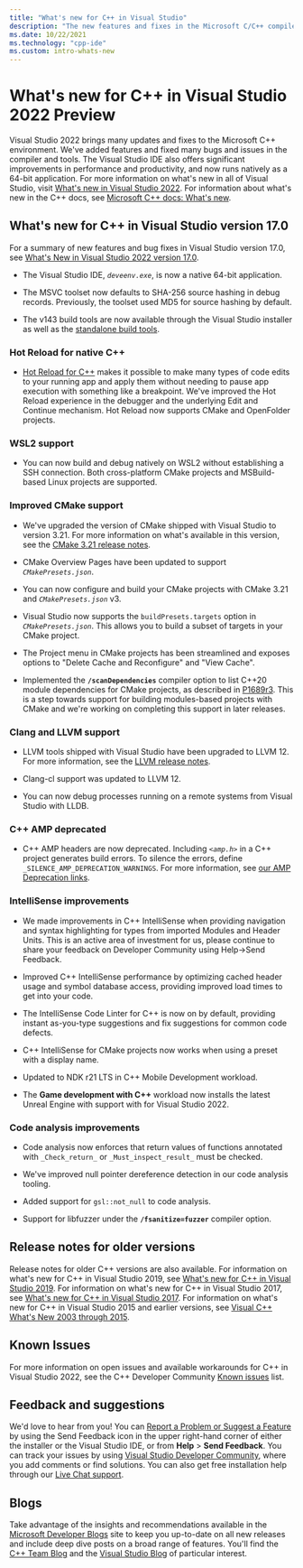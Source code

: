 ```yaml
---
title: "What's new for C++ in Visual Studio"
description: "The new features and fixes in the Microsoft C/C++ compiler and tools in Visual Studio."
ms.date: 10/22/2021
ms.technology: "cpp-ide"
ms.custom: intro-whats-new
---
```

# What's new for C++ in Visual Studio 2022 Preview

Visual Studio 2022 brings many updates and fixes to the Microsoft C++ environment. We've added features and fixed many bugs and issues in the compiler and tools. The Visual Studio IDE also offers significant improvements in performance and productivity, and now runs natively as a 64-bit application. For more information on what's new in all of Visual Studio, visit [What's new in Visual Studio 2022](/visualstudio/ide/whats-new-visual-studio-2022?view=vs-2022). For information about what's new in the C++ docs, see [Microsoft C++ docs: What's new](whats-new-cpp-docs.md).

## What's new for C++ in Visual Studio version 17.0

For a summary of new features and bug fixes in Visual Studio version 17.0, see [What's New in Visual Studio 2022 version 17.0](/visualstudio/releases/2022/release-notes).

- The Visual Studio IDE, *`deveenv.exe`*, is now a native 64-bit application.

- The MSVC toolset now defaults to SHA-256 source hashing in debug records. Previously, the toolset used MD5 for source hashing by default.

- The v143 build tools are now available through the Visual Studio installer as well as the [standalone build tools](https://aka.ms/vs/17/pre/vs_BuildTools.exe).

### Hot Reload for native C++

- [Hot Reload for C++](https://devblogs.microsoft.com/cppblog/edit-your-c-code-while-debugging-with-hot-reload-in-visual-studio-2022/) makes it possible to make many types of code edits to your running app and apply them without needing to pause app execution with something like a breakpoint. We've improved the Hot Reload experience in the debugger and the underlying Edit and Continue mechanism. Hot Reload now supports CMake and OpenFolder projects.

### WSL2 support

- You can now build and debug natively on WSL2 without establishing a SSH connection. Both cross-platform CMake projects and MSBuild-based Linux projects are supported.

### Improved CMake support

- We've upgraded the version of CMake shipped with Visual Studio to version 3.21. For more information on what's available in this version, see the [CMake 3.21 release notes](https://cmake.org/cmake/help/latest/release/3.21.html).

- CMake Overview Pages have been updated to support *`CMakePresets.json`*.

- You can now configure and build your CMake projects with CMake 3.21 and *`CMakePresets.json`* v3.

- Visual Studio now supports the `buildPresets.targets` option in *`CMakePresets.json`*. This allows you to build a subset of targets in your CMake project.

- The Project menu in CMake projects has been streamlined and exposes options to "Delete Cache and Reconfigure" and "View Cache".

- Implemented the **`/scanDependencies`** compiler option to list C++20 module dependencies for CMake projects, as described in [P1689r3](https://wg21.link/P1689r3). This is a step towards support for building modules-based projects with CMake and we're working on completing this support in later releases.

### Clang and LLVM support

- LLVM tools shipped with Visual Studio have been upgraded to LLVM 12. For more information, see the [LLVM release notes](https://releases.llvm.org/12.0.0/docs/ReleaseNotes.html).

- Clang-cl support was updated to LLVM 12.

- You can now debug processes running on a remote systems from Visual Studio with LLDB.

### C++ AMP deprecated

- C++ AMP headers are now deprecated. Including *`<amp.h>`* in a C++ project generates build errors. To silence the errors, define `_SILENCE_AMP_DEPRECATION_WARNINGS`. For more information, see [our AMP Deprecation links](https://aka.ms/amp_deprecate).

### IntelliSense improvements

- We made improvements in C++ IntelliSense when providing navigation and syntax highlighting for types from imported Modules and Header Units. This is an active area of investment for us, please continue to share your feedback on Developer Community using Help->Send Feedback.

- Improved C++ IntelliSense performance by optimizing cached header usage and symbol database access, providing improved load times to get into your code.

- The IntelliSense Code Linter for C++ is now on by default, providing instant as-you-type suggestions and fix suggestions for common code defects.

- C++ IntelliSense for CMake projects now works when using a preset with a display name.

- Updated to NDK r21 LTS in C++ Mobile Development workload.

- The **Game development with C++** workload now installs the latest Unreal Engine with support with for Visual Studio 2022.

### Code analysis improvements

- Code analysis now enforces that return values of functions annotated with `_Check_return_` or `_Must_inspect_result_` must be checked.

- We've improved null pointer dereference detection in our code analysis tooling.

- Added support for `gsl::not_null` to code analysis.

- Support for libfuzzer under the **`/fsanitize=fuzzer`** compiler option.

## Release notes for older versions

Release notes for older C++ versions are also available. For information on what's new for C++ in Visual Studio 2019, see [What's new for C++ in Visual Studio 2019](what-s-new-for-cpp-2019.md). For information on what's new for C++ in Visual Studio 2017, see [What's new for C++ in Visual Studio 2017](what-s-new-for-cpp-2017.md). For information on what's new for C++ in Visual Studio 2015 and earlier versions, see [Visual C++ What's New 2003 through 2015](../porting/visual-cpp-what-s-new-2003-through-2015.md).

## Known Issues

For more information on open issues and available workarounds for C++ in Visual Studio 2022, see the C++ Developer Community [Known issues](https://developercommunity.visualstudio.com/search?space=62&stateGroup=active&ftype=problem&sort=votes&q=2022) list.

## Feedback and suggestions

We'd love to hear from you! You can [Report a Problem or Suggest a Feature](https://docs.microsoft.com/en-us/visualstudio/ide/visualstudio/ide/how-to-report-a-problem-with-visual-studio) by using the Send Feedback icon in the upper right-hand corner of either the installer or the Visual Studio IDE, or from **Help** > **Send Feedback**. You can track your issues by using [Visual Studio Developer Community](https://developercommunity.visualstudio.com/), where you add comments or find solutions. You can also get free installation help through our [Live Chat support](https://visualstudio.microsoft.com/vs/support/#talktous).

## Blogs

Take advantage of the insights and recommendations available in the [Microsoft Developer Blogs](https://devblogs.microsoft.com/) site to keep you up-to-date on all new releases and include deep dive posts on a broad range of features. You'll find the [C++ Team Blog](https://devblogs.microsoft.com/cppblog) and the [Visual Studio Blog](https://devblogs.microsoft.com/visualstudio) of particular interest.
